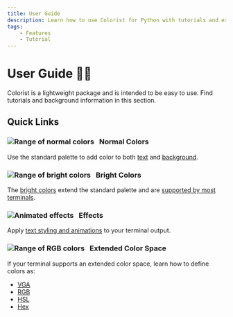 ```yaml
---
title: User Guide
description: Learn how to use Colorist for Python with tutorials and examples to add color, effects, and styling to your terminal output. Includes color maps and code examples.
tags:
    - Features
    - Tutorial
---
```


# User Guide 👨‍🔧
Colorist is a lightweight package and is intended to be easy to use. Find tutorials and background information in this section.

## Quick Links
### ![Range of normal colors](../assets/images/colors/palette/rainbow_standard_96x16.png) &nbsp;&nbsp;Normal Colors

Use the standard palette to add color to both [text](./standard-colors/text-foreground.md) and [background](./standard-colors/background.md).

### ![Range of bright colors](../assets/images/colors/palette/rainbow_bright_96x16.png) &nbsp;&nbsp;Bright Colors

The [bright colors](./standard-colors/normal-and-bright-palette.md) extend the standard palette and are [supported by most terminals](./materials/terminal-support.md).

### ![Animated effects](../assets/images/colors/palette/rainbow_effects_96x16.gif) &nbsp;&nbsp;Effects

Apply [text styling and animations](./effects-and-styling.md) to your terminal output.

### ![Range of RGB colors](../assets/images/colors/palette/rainbow_rgb_96x16.png) &nbsp;&nbsp;Extended Color Space

If your terminal supports an extended color space, learn how to define colors as:

* [VGA](./extended-colors/vga.md)
* [RGB](./extended-colors/rgb.md)
* [HSL](./extended-colors/hsl.md)
* [Hex](./extended-colors/hex.md)
